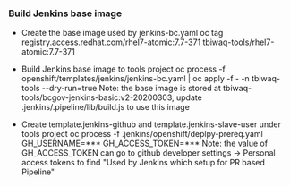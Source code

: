 ### Build Jenkins base image

* Create the base image used by jenkins-bc.yaml
oc tag registry.access.redhat.com/rhel7-atomic:7.7-371 tbiwaq-tools/rhel7-atomic:7.7-371

* Build Jenkins base image to tools project
oc process -f openshift/templates/jenkins/jenkins-bc.yaml | oc apply -f - -n tbiwaq-tools --dry-run=true
Note: the base image is stored at tbiwaq-tools/bcgov-jenkins-basic:v2-20200303, update .jenkins/.pipeline/lib/build.js to use this image

* Create template.jenkins-github and template.jenkins-slave-user under tools project
oc process -f .jenkins/openshift/deplpy-prereq.yaml GH_USERNAME=*** GH_ACCESS_TOKEN=***
Note: the value of GH_ACCESS_TOKEN can go to github developer settings -> Personal access tokens to find "Used by Jenkins which setup for PR based Pipeline"

